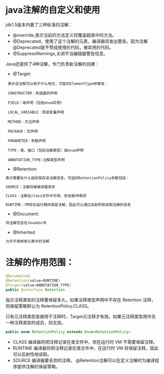 # java注解的自定义和使用
jdk1.5版本内置了三种标准的注解：
- @override,表示当前的方法定义将覆盖超类中的方法。
- @Deprecated，使用了这个注解的元素，编译器将发出警告，因为注解@Deprecated是不赞成使用的代码，被弃用的代码。
- @SuppressWarnings,关闭不当编辑器警告信息。

Java还提供了4种注解，专门负责新注解的创建：
- @Target:
```
 表示该注解可以用于什么地方，可能的ElementType参数有：
 
 CONSTRUCTOR：构造器的声明

 FIELD：域声明（包括enum实例）

 LOCAL_VARIABLE：局部变量声明

 METHOD：方法声明

 PACKAGE：包声明

 PARAMETER：参数声明

 TYPE：类、接口（包括注解类型）或enum声明
 
 ANNOTATION_TYPE:注解类型声明
```
- @Retention:
```java
表示需要在什么级别保存该注解信息。可选的RetentionPolicy参数包括：

SOURCE：注解将被编译器丢弃

CLASS：注解在class文件中可用，但会被VM丢弃

RUNTIME：VM将在运行期间保留注解，因此可以通过反射机制读取注解的信息
```
- @Document:
```java
将注解包含在Javadoc中
```

- @Inherited
```java
允许子类继承父类中的注解
```

# 注解的作用范围：
```java
@Documented
@Retention(value=RUNTIME)
@Target(value=ANNOTATION_TYPE)
public @interface Retention
```
指示注释类型的注释要保留多久。如果注释类型声明中不存在 Retention 注释，则保留策略默认为 RetentionPolicy.CLASS。

只有元注释类型直接用于注释时，Target元注释才有效。如果元注释类型用作另一种注释类型的成员，则无效。

```java
public enum RetentionPolicy extends Enum<RetentionPolicy>
```


- CLASS
编译器将把注释记录在类文件中，但在运行时 VM 不需要保留注释。
- RUNTIME
编译器将把注释记录在类文件中，在运行时 VM 将保留注释，因此可以反射性地读取。
- SOURCE
编译器要丢弃的注释。
@Retention注解可以在定义注解时为编译程序提供注解的保留策略。





